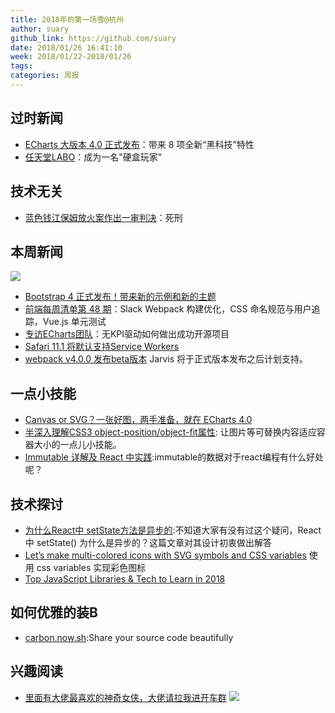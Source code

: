 ```yaml
---
title: 2018年的第一场雪@杭州
author: suary
github_link: https://github.com/suary
date: 2018/01/26 16:41:10
week: 2018/01/22-2018/01/26
tags:
categories: 周报
---
```

## 过时新闻
- [ECharts 大版本 4.0 正式发布](https://mp.weixin.qq.com/s/cuQfWVNkOj0O4SC9uBl-vw)：带来 8 项全新“黑科技”特性
- [任天堂LABO](http://www.yystv.cn/p/2406)：成为一名"硬盒玩家"

## 技术无关
- [蓝色钱江保姆放火案作出一审判决](http://zj.qq.com/a/20180209/010360.htm)：死刑

## 本周新闻
 ![](https://static.oschina.net/uploads/space/2018/0119/083503_aTpn_2720166.jpeg)
- [Bootstrap 4 正式发布！带来新的示例和新的主题](https://www.oschina.net/news/92573/bootstrap-4-0-0-released)
- [前端每周清单第 48 期](https://zhuanlan.zhihu.com/p/33185341)：Slack Webpack 构建优化，CSS 命名规范与用户追踪，Vue.js 单元测试
- [专访ECharts团队](https://zhuanlan.zhihu.com/p/33260215)：无KPI驱动如何做出成功开源项目
- [Safari 11.1 将默认支持Service Workers](https://mp.weixin.qq.com/s?__biz=MzA5NzMzMzYyMA==&amp;mid=2651247002&amp;idx=1&amp;sn=e4c9585a547f301ae54a61ae008408de&amp;chksm=8b500981bc278097355ac6556d45492113fa8de62c30e31e1c13ca927f84cfa66f3278fa4afe&amp;mpshare=1&amp;scene=1&amp;srcid=0127C5L0D8krrI99QU4lQCzP#)
- [webpack v4.0.0 发布beta版本](https://github.com/webpack/webpack/releases/tag/v4.0.0-beta.0) Jarvis 将于正式版本发布之后计划支持。

## 一点小技能
- [Canvas or SVG？一张好图，两手准备，就在 ECharts 4.0](http://blog.csdn.net/wgl3k77y9fr1k61t1as/article/details/79184751)
- [半深入理解CSS3 object-position/object-fit属性](http://www.zhangxinxu.com/wordpress/2015/03/css3-object-position-object-fit/): 让图片等可替换内容适应容器大小的一点儿小技能。
- [Immutable 详解及 React 中实践](https://github.com/camsong/blog/issues/3):immutable的数据对于react编程有什么好处呢？

## 技术探讨

- [为什么React中 setState方法是异步的](https://segmentfault.com/a/1190000013040438):不知道大家有没有过这个疑问，React 中 setState() 为什么是异步的？这篇文章对其设计初衷做出解答
- [Let’s make multi-colored icons with SVG symbols and CSS variables](https://medium.freecodecamp.org/lets-make-your-svg-symbol-icons-multi-colored-with-css-variables-cddd1769fca4) 使用 css variables 实现彩色图标
- [Top JavaScript Libraries & Tech to Learn in 2018](https://medium.com/javascript-scene/top-javascript-libraries-tech-to-learn-in-2018-c38028e028e6)

## 如何优雅的装B

- [carbon.now.sh](https://carbon.now.sh/?bg=rgba(171,%20184,%20195,%201)&t=cobalt&l=auto&ds=true&wc=true&wa=true&pv=48px&ph=32px&ln=false):Share your source code beautifully

## 兴趣阅读
- [里面有大佬最喜欢的神奇女侠，大佬请拉我进开车群](http://www.ifanr.com/977830)
![](http://ifanr-cdn.b0.upaiyun.com/wp-content/uploads/2018/01/015.jpg!1120)
